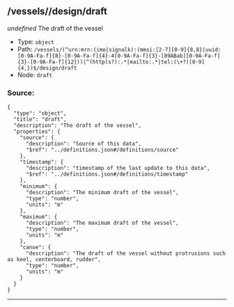 ## /vessels/<RegExp>/design/draft

*undefined*
The draft of the vessel

* Type: `object`
* Path: `/vessels/(^urn:mrn:(imo|signalk):(mmsi:[2-7][0-9]{8,8}|uuid:[0-9A-Fa-f]{8}-[0-9A-Fa-f]{4}-4[0-9A-Fa-f]{3}-[89ABab][0-9A-Fa-f]{3}-[0-9A-Fa-f]{12}))|^(http(s?):.*|mailto:.*|tel:(\+?)[0-9]{4,})$/design/draft`
* Node: `draft`

### Source:
```
{
  "type": "object",
  "title": "draft",
  "description": "The draft of the vessel",
  "properties": {
    "source": {
      "description": "Source of this data",
      "$ref": "../definitions.json#/definitions/source"
    },
    "timestamp": {
      "description": "timestamp of the last update to this data",
      "$ref": "../definitions.json#/definitions/timestamp"
    },
    "minimum": {
      "description": "The minimum draft of the vessel",
      "type": "number",
      "units": "m"
    },
    "maximum": {
      "description": "The maximum draft of the vessel",
      "type": "number",
      "units": "m"
    },
    "canoe": {
      "description": "The draft of the vessel without protrusions such as keel, centerboard, rudder",
      "type": "number",
      "units": "m"
    }
  }
}
```

---

